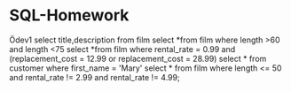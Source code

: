 # SQL-Homework
Ödev1
select title,description from film
select *from film where length >60 and length <75
select *from film where rental_rate = 0.99 and (replacement_cost = 12.99 or replacement_cost = 28.99)
select * from customer where first_name = 'Mary'
select * from film where length <= 50  and rental_rate != 2.99  and rental_rate != 4.99;
